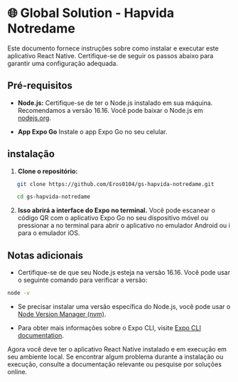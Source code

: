 # 🌐 Global Solution - Hapvida Notredame

Este documento fornece instruções sobre como instalar e executar este aplicativo React Native. Certifique-se de seguir os passos abaixo para garantir uma configuração adequada.

## Pré-requisitos

- **Node.js:** Certifique-se de ter o Node.js instalado em sua máquina. Recomendamos a versão 16.16. Você pode baixar o Node.js em [nodejs.org](https://nodejs.org/).

- **App Expo Go** Instale o app Expo Go no seu celular. 
## instalação

1. **Clone o repositório:**
```bash
   git clone https://github.com/Eros0104/gs-hapvida-notredame.git

   cd gs-hapvida-notredame
```

2. **Isso abrirá a interface do Expo no terminal.** Você pode escanear o código QR com o aplicativo Expo Go no seu dispositivo móvel ou pressionar a no terminal para abrir o aplicativo no emulador Android ou i para o emulador iOS.

## Notas adicionais

- Certifique-se de que seu Node.js esteja na versão 16.16. Você pode usar o seguinte comando para verificar a versão:

```bash
node -v
```
- Se precisar instalar uma versão específica do Node.js, você pode usar o [Node Version Manager (nvm)](https://github.com/nvm-sh/nvm).

- Para obter mais informações sobre o Expo CLI, visite [Expo CLI documentation](https://docs.expo.dev/workflow/expo-cli/).

Agora você deve ter o aplicativo React Native instalado e em execução em seu ambiente local. Se encontrar algum problema durante a instalação ou execução, consulte a documentação relevante ou pesquise por soluções online.